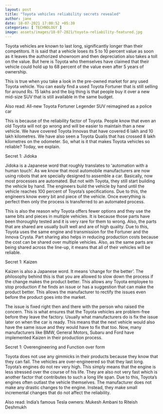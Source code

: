 ```yaml
---
layout: post
title: "Toyota vehicles reliability secrets revealed"
author: jane 
date: 18-07-2021 17:00:52 +05:30 
categories: [ TECHNOLOGY ] 
image: assets/images/18-07-2021/toyota-reliability-featured.jpg
---
```

Toyota vehicles are known to last long, significantly longer than their competitors. It is said that a vehicle loses its 5 to 10 percent value as soon as it leaves the authorized showroom and then depreciation also takes a toll on the value. But here is Toyota who themselves have claimed that their vehicle could hold up to 68 percent of the value even after 5 years of ownership.

This is true when you take a look in the pre-owned market for any used Toyota vehicle. You can easily find a used Toyota Fortuner that is still selling for around Rs. 15 lakhs and the big thing is that people buy it over a new mid-size SUV that is still available in the same budget.

Also read: All-new Toyota Fortuner Legender SUV reimagined as a police car

This is because of the reliability factor of Toyota. People know that even an old Toyota will not go wrong and will be easier to maintain than a new vehicle. We have covered Toyota Innovas that have covered 6 lakh and 10 lakh kilometres. We have also seen a Toyota Qualis that has crossed 8 lakh kilometres on the odometer. So, what is it that makes Toyota vehicles so reliable? Today, we explain.

Secret 1: Jidoka

Jidoka is a Japanese word that roughly translates to ‘automation with a human touch’. As we know that most automobile manufacturers are now using robots that are specially designed to assemble a car. Basically, now most processes are automated. But not with Toyota, they still start building the vehicle by hand. The engineers build the vehicle by hand until the vehicle reaches 100 percent of Toyota’s specifications. Due to this, the engineers know every bit and piece of the vehicle. Once everything is perfect then only the process is transferred to an automated process.

This is also the reason why Toyota offers fewer options and they use the same bits and pieces in multiple vehicles. It is because those parts have been thoroughly tested and it is very rare for them to wrong. Also, the parts that are shared are usually built well and are of high quality. Due to this, Toyota uses the same engine and transmission for the Fortuner and the Innova Crysta. Part sharing also helps in reducing production costs because the cost can be shared over multiple vehicles. Also, as the same parts are being shared across the line-up, it means that all of their vehicles will be reliable.

Secret 1: Kaizen

Kaizen is also a Japanese word. It means ‘change for the better’. The philosophy behind this is that you are allowed to slow down the process if the change makes the product better. This allows any Toyota employee to stop production if he finds an issue or has a suggestion that can make the product better. This allows the manufacturer to rectify the issues even before the product goes into the market.

The issue is fixed right then and there with the person who raised the concern. This is what ensures that the Toyota vehicles are problem-free before they leave the factory. Usually what manufacturers do is fix the issue later on when the car is ready. This means that the next vehicle would also have the same issue and they would have to fix that too. Now, many manufacturers like BMW, General Motors, Subaru and Ford have implemented Kaizen in their production process.

Secret 1: Overengineering and Function over form

Toyota does not use any gimmicks in their products because they know that they can fail. The vehicles are over-engineered so that they last long. Toyota’s engines do not rev very high. This simply means that the engine is less stressed over the course of his life. They are also not very fast which is another factor that contributes to such a long life span. Due to this, Toyota’s engines often outlast the vehicle themselves. The manufacturer does not make any drastic changes to the engine. Instead, they make small incremental changes that do not affect the reliability.

Also read: India’s famous Tesla owners: Mukesh Ambani to Riteish Deshmukh